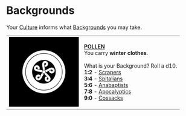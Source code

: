 # Backgrounds

Your [Culture](https://degenesis.com/world/cultures/) informs what [Backgrounds](backgrounds/) you may take. 

|                                                                                                          |                                                                                                                                                                                                                                                                                                                                                                                                |
| -------------------------------------------------------------------------------------------------------- | ---------------------------------------------------------------------------------------------------------------------------------------------------------------------------------------------------------------------------------------------------------------------------------------------------------------------------------------------------------------------------------------------- |
| ![03-CULTURE-POLLEN-WHITE-ON-BLACK-320x320](../imgs/icons/03-CULTURE-POLLEN-WHITE-ON-BLACK-320x320.webp) | **[POLLEN](https://degenesis.com/world/cultures/pollen)**<br>You carry **winter clothes**.<br><br>What is your Background? Roll a d10.<br>**1:2** - [Scrapers](backgrounds/scrapers)<br>**3:4** - [Spitalians](backgrounds/spitalians)<br>**5:6** - [Anabaptists](backgrounds/anabaptists)<br>**7:8** - [Apocalyptics](backgrounds/apocalyptics)<br>**9:0** - [Cossacks](backgrounds/cossacks) |
